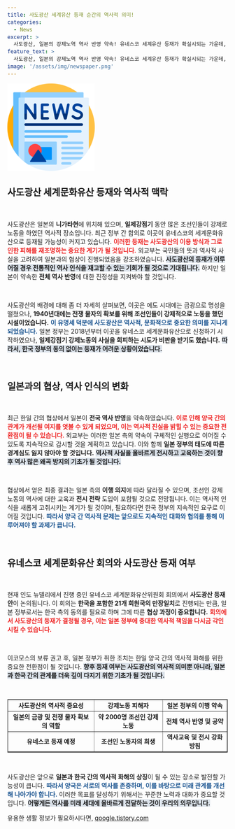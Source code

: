 ```yaml
---
title: 사도광산 세계유산 등재 순간의 역사적 의미!
categories:
  - News
excerpt: >
  사도광산, 일본의 강제노역 역사 반영 약속! 유네스코 세계유산 등재가 확실시되는 가운데, 한일 양국의 예민한 줄다리기 결과가 궁금하다. 과거와 현재가 만나는 역사적 순간을 놓치지 마세요!
feature_text: >
  사도광산, 일본의 강제노역 역사 반영 약속! 유네스코 세계유산 등재가 확실시되는 가운데, 한일 양국의 예민한 줄다리기 결과가 궁금하다. 과거와 현재가 만나는 역사적 순간을 놓치지 마세요!
image: '/assets/img/newspaper.png'
---
```


<p><img src="/assets/img/newspaper.png" alt="kimp 속보" /></p>

<h2 data-ke-size="size26">사도광산 세계문화유산 등재와 역사적 맥락</h2>

<p data-ke-size="size16">&nbsp;</p>

<p>사도광산은 일본의 <b>니가타현</b>에 위치해 있으며, <b>일제강점기</b> 동안 많은 조선인들이 강제로 노동을 하였던 역사적 장소입니다. 최근 정부 간 합의로 이곳이 유네스코의 세계문화유산으로 등재될 가능성이 커지고 있습니다. <b><span style="color: #ee2323;">이러한 등재는 사도광산의 이용 방식과 그로 인한 피해를 재조명하는 중요한 계기가 될 것입니다.</span></b> 외교부는 국민들의 뜻과 역사적 사실을 고려하여 일본과의 협상이 진행되었음을 강조하였습니다. <b><span style="background-color: #21538527;">사도광산의 등재가 이루어질 경우 전통적인 역사 인식을 재고할 수 있는 기회가 될 것으로 기대됩니다.</span></b> 하지만 일본이 약속한 <b>전체 역사 반영</b>에 대한 진정성을 지켜봐야 할 것입니다.</p>

<p data-ke-size="size16">&nbsp;</p>

<p>사도광산의 배경에 대해 좀 더 자세히 살펴보면, 이곳은 에도 시대에는 금광으로 명성을 떨쳤으나, <b>1940년대에는 전쟁 물자의 확보를 위해 조선인들이 강제적으로 노동을 했던 시설이었습니다.</b> <b><span style="color: #1a5490;">이 유명세 덕분에 사도광산은 역사적, 문화적으로 중요한 의미를 지니게 되었습니다.</span></b> 일본 정부는 2018년부터 이곳을 유네스코 세계문화유산으로 신청하기 시작하였으나, <b>일제강점기 강제노동의 사실을 회피하는 시도가 비판을 받기도 했습니다.</b> <b><span style="background-color: #21538527;">따라서, 한국 정부의 동의 없이는 등재가 어려운 상황이었습니다.</span></b></p>

<p data-ke-size="size16">&nbsp;</p>

<h2 data-ke-size="size26">일본과의 협상, 역사 인식의 변화</h2>

<p data-ke-size="size16">&nbsp;</p>

<p>최근 한일 간의 협상에서 일본이 <b>전국 역사 반영</b>을 약속하였습니다. <b><span style="color: #ee2323;">이로 인해 양국 간의 관계가 개선될 여지를 엿볼 수 있게 되었으며, 이는 역사적 진실을 밝힐 수 있는 중요한 전환점이 될 수 있습니다.</span></b> 외교부는 이러한 일본 측의 약속이 구체적인 실행으로 이어질 수 있도록 지속적으로 감시할 것을 계획하고 있습니다. 이와 함께 <b>일본 정부의 태도에 따른 경계심도 잃지 않아야 할 것입니다.</b> <b><span style="background-color: #21538527;">역사적 사실을 올바르게 전시하고 교육하는 것이 향후 역사 많은 왜곡 방지의 기초가 될 것입니다.</span></b></p>

<p data-ke-size="size16">&nbsp;</p>

<p>협상에서 얻은 최종 결과는 일본 측의 <b>이행 의지</b>에 따라 달라질 수 있으며, 조선인 강제노동의 역사에 대한 교육과 <b>전시 전략</b> 도입이 포함될 것으로 전망됩니다. 이는 역사적 인식을 새롭게 고취시키는 계기가 될 것이며, 필요하다면 한국 정부의 지속적인 요구로 이어질 것입니다. <b><span style="color: #1a5490;">따라서 양국 간 역사적 문제는 앞으로도 지속적인 대화와 협의를 통해 이루어져야 할 과제가 큽니다.</span></b></p>

<p data-ke-size="size16">&nbsp;</p>

<h2 data-ke-size="size26">유네스코 세계문화유산 회의와 사도광산 등재 여부</h2>

<p data-ke-size="size16">&nbsp;</p>

<p>현재 인도 뉴델리에서 진행 중인 유네스코 세계문화유산위원회 회의에서 <b>사도광산 등재안</b>이 논의됩니다. 이 회의는 <b>한국을 포함한 21개 회원국의 만장일치</b>로 진행되는 만큼, 일본 정부로서는 한국 측의 동의를 필요로 하며 그에 따른 <b>협상 과정이 중요합니다.</b> <b><span style="color: #ee2323;">회의에서 사도광산의 등재가 결정될 경우, 이는 일본 정부에 중대한 역사적 책임을 다시금 각인시킬 수 있습니다.</span></b></p>

<p data-ke-size="size16">&nbsp;</p>

<p>이코모스의 보류 권고 후, 일본 정부가 취한 조치는 한일 양국 간의 역사적 화해를 위한 중요한 전환점이 될 것입니다. <b><span style="background-color: #21538527;">향후 등재 여부는 사도광산의 역사적 의미뿐 아니라, 일본과 한국 간의 관계를 더욱 깊이 다지기 위한 기초가 될 것입니다.</span></b></p>

<p data-ke-size="size16">&nbsp;</p>

<table style="width: 100%;" border="1">
<tr>
<td style="text-align: center; height: 17px;"><b>사도광산의 역사적 중요성</b></td>
<td style="text-align: center; height: 17px;"><b>강제노동 피해자</b></td>
<td style="text-align: center; height: 17px;"><b>일본 정부의 이행 약속</b></td>
</tr>
<tr>
<td style="text-align: center; height: 17px;"><b>일본의 금광 및 전쟁 물자 확보의 역할</b></td>
<td style="text-align: center; height: 17px;"><b>약 2000명 조선인 강제노동</b></td>
<td style="text-align: center; height: 17px;"><b>전체 역사 반영 및 공약</b></td>
</tr>
<tr>
<td style="text-align: center; height: 17px;"><b>유네스코 등재 예정</b></td>
<td style="text-align: center; height: 17px;"><b>조선인 노동자의 희생</b></td>
<td style="text-align: center; height: 17px;"><b>역사교육 및 전시 강화 방침</b></td>
</tr>
</table>

<p data-ke-size="size16">&nbsp;</p>

<p>사도광산은 앞으로 <b>일본과 한국 간의 역사적 화해의 상징</b>이 될 수 있는 장소로 발전할 가능성이 큽니다. <b><span style="color: #1a5490;">따라서 양국은 서로의 역사를 존중하며, 이를 바탕으로 미래 관계를 개선해 나아가야 합니다.</span></b> 이러한 목표를 달성하기 위해서는 꾸준한 노력과 대화가 중요할 것입니다. <b><span style="background-color: #21538527;">어떻게든 역사를 미래 세대에 올바르게 전달하는 것이 우리의 의무입니다.</span></b></p>
유용한 생활 정보가 필요하시다면, <a href="https://qoogle.tistory.com" rel="dofollow">qoogle.tistory.com</a>


